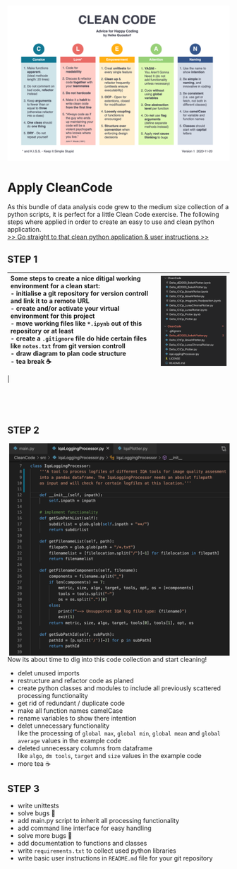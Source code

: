 ![CleanCode_CheatSheet](/img/CleanCode_CheatSheet.png "Clean Code Cheat-Sheet")

# Apply CleanCode 

As this bundle of data analysis code grew to the medium size collection of a python scripts, it is perfect for a little Clean Code exercise. The following steps where applied in order to create an easy to use and clean python application. <br>
[>> Go straight to that clean python application & user instructions >>](src/instructions.md)

## STEP 1


Some steps to create a nice ditigal working environment for a clean start: <br> - initialise a git repository for version controll and link it to a remote URL <br> - create and/or activate your virtual environment for this project <br> - move working files like ```*.ipynb``` out of this repository or at least <br> - create a ```.gitignore``` file do hide certain files like ```notes.txt``` from git version controll <br> - draw diagram to plan code structure <br> - tea break ☕ | <img align="right" width="300" src="img/screenshot1.png" alt="Original state, collection of python scripts"> <br><br><br> <img align="right" width="300" src="img/screenshot2.png" alt="Initialise git and clean up working files">
:---|---:
 | 

<br><br><br>

## STEP 2

<img align="right" width="500" src="img/screenshot3.png" alt="Refactoring of code functionality into seperate function.">

Now its about time to dig into this code collection and start cleaning!
- delet unused imports
- restructure and refactor code as planed
- create python classes and modules to include all previously scattered processing functionality
- get rid of redundant / duplicate code
- make all function names camelCase
- rename variables to show there intention
- delet unnecessary functionality <br>
  like the processing of ```global max```, ```global min```, ```global mean``` and ```global average``` values in the example code
- deleted unnecessary columns from dataframe <br>
  like ```algo```, ```dm tools```, ```target``` and ```size``` values in the example code
- more tea ☕

## STEP 3

- write unittests
- solve bugs 🐞
- add main.py script to inherit all processing functionality
- add command line interface for easy handling
- solve more bugs 🐜
- add documentation to functions and classes
- write ```requirements.txt``` to collect used python libraries
- write basic user instructions in ```README.md``` file for your git repository



